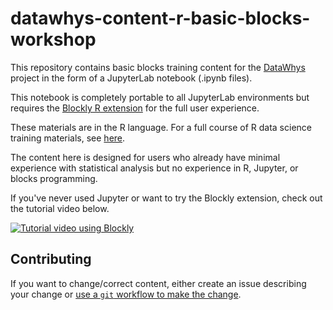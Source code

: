 # datawhys-content-r-basic-blocks-workshop

This repository contains basic blocks training content for the [DataWhys](https://nsf.gov/awardsearch/showAward?AWD_ID=1918751&HistoricalAwards=false) project in the form of a JupyterLab notebook (.ipynb files).

This notebook is completely portable to all JupyterLab environments but requires the [Blockly R extension](https://github.com/aolney/jupyterlab-blockly-r-extension) for the full user experience.

These materials are in the R language. 
For a full course of R data science training materials, see [here](https://github.com/memphis-iis/datawhys-content-notebooks-r).

The content here is designed for users who already have minimal experience with statistical analysis but no experience in R, Jupyter, or blocks programming. 

If you've never used Jupyter or want to try the Blockly extension, check out the tutorial video below.

[![Tutorial video using Blockly](https://img.youtube.com/vi/-luPzplPDI0/0.jpg)](https://youtu.be/-luPzplPDI0 "Tutorial video using Blockly")

## Contributing

If you want to change/correct content, either create an issue describing your change or [use a `git` workflow to make the change](https://www.atlassian.com/git/tutorials/making-a-pull-request).
